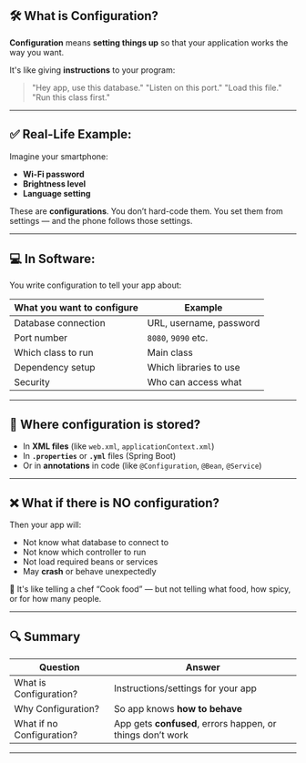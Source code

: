 
## 🛠️ What is Configuration?

**Configuration** means **setting things up** so that your application works the way you want.

It's like giving **instructions** to your program:

> "Hey app, use this database."
> "Listen on this port."
> "Load this file."
> "Run this class first."

---

## ✅ Real-Life Example:

Imagine your smartphone:

* **Wi-Fi password**
* **Brightness level**
* **Language setting**

These are **configurations**. You don’t hard-code them. You set them from settings — and the phone follows those settings.

---

## 💻 In Software:

You write configuration to tell your app about:

| What you want to configure | Example                 |
| -------------------------- | ----------------------- |
| Database connection        | URL, username, password |
| Port number                | `8080`, `9090` etc.     |
| Which class to run         | Main class              |
| Dependency setup           | Which libraries to use  |
| Security                   | Who can access what     |

---

## 📂 Where configuration is stored?

* In **XML files** (like `web.xml`, `applicationContext.xml`)
* In **`.properties`** or **`.yml`** files (Spring Boot)
* Or in **annotations** in code (like `@Configuration`, `@Bean`, `@Service`)

---

## ❌ What if there is NO configuration?

Then your app will:

* Not know what database to connect to
* Not know which controller to run
* Not load required beans or services
* May **crash** or behave unexpectedly

🛑 It's like telling a chef “Cook food” — but not telling what food, how spicy, or for how many people.

---

## 🔍 Summary

| Question                  | Answer                                                     |
| ------------------------- | ---------------------------------------------------------- |
| What is Configuration?    | Instructions/settings for your app                         |
| Why Configuration?        | So app knows **how to behave**                             |
| What if no Configuration? | App gets **confused**, errors happen, or things don’t work |

---

